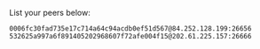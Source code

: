 List your peers below:

```
0006fc30fad735e17c714a64c94acdb0ef51d567@84.252.128.199:26656
532625a997a6f891405202968607f72afe004f15@202.61.225.157:26666
```
